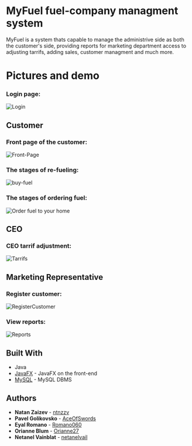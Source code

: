 


# MyFuel fuel-company managment system

MyFuel is a system thats capable to manage the administrive side as both the customer's side, providing reports for marketing department
access to adjusting tarrifs, adding sales, customer managment and much more.

# Pictures and demo

### Login page:

![Login](https://github.com/ntnzzv/MyFuel-Petrolium-Inc./blob/master/App-Images/login.png)

## Customer

### Front page of the customer:

![Front-Page](https://github.com/ntnzzv/MyFuel-Petrolium-Inc./blob/master/App-Images/front-page.PNG)

### The stages of re-fueling:

![buy-fuel](https://github.com/ntnzzv/MyFuel-Petrolium-Inc./blob/master/App-Images/buy.gif)

### The stages of ordering fuel:

![Order fuel to your home](https://github.com/ntnzzv/MyFuel-Petrolium-Inc./blob/master/App-Images/order.gif)

## CEO
### CEO tarrif adjustment:
![Tarrifs](https://github.com/ntnzzv/MyFuel-Petrolium-Inc./blob/master/App-Images/ceo.PNG)

## Marketing Representative

### Register customer:
![RegisterCustomer](https://github.com/ntnzzv/MyFuel-Petrolium-Inc./blob/master/App-Images/marketingrep.PNG)

### View reports:
![Reports](https://github.com/ntnzzv/MyFuel-Petrolium-Inc./blob/master/App-Images/reports.PNG)

## Built With
* Java
* [JavaFX](https://www.oracle.com/java/technologies/javase/javafx-docs.html) - JavaFX on the front-end
* [MySQL](https://www.mysql.com/) - MySQL DBMS



## Authors

* **Natan Zaizev** - [ntnzzv](https://github.com/ntnzzv)
* **Pavel Golikovsko** - [AceOfSwords](https://github.com/AceOfSwords)
* **Eyal Romano** - [Romano060](https://github.com/Romano060)
* **Orianne Blum** - [Orianne27](https://github.com/orianne27)
* **Netanel Vainblat** - [netanelvail](https://github.com/netanelvai)

